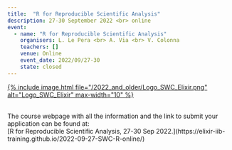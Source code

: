 ```yaml
---
title:  "R for Reproducible Scientific Analysis"
description: 27-30 September 2022 <br> online
event:
  - name: "R for Reproducible Scientific Analysis"
    organisers: L. Le Pera <br> A. Via <br> V. Colonna 
    teachers: []
    venue: Online
    event_date: 2022/09/27-30
    state: closed
---
```



[{% include image.html file="/2022_and_older/Logo_SWC_Elixir.png" alt="Logo_SWC_Elixir" max-width="10" %}](https://elixir-iib-training.github.io/2022-09-27-SWC-R-online/)

<br>
The course webpage with all the information and the link to submit your application can be found at:<br>
[R for Reproducible Scientific Analysis,  27-30 Sep 2022.](https://elixir-iib-training.github.io/2022-09-27-SWC-R-online/)
